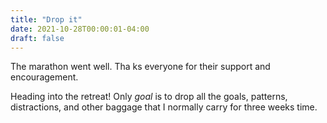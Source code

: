 ```yaml
---
title: "Drop it"
date: 2021-10-28T00:00:01-04:00
draft: false
---
```


The marathon went well. Tha ks everyone for their support and encouragement.

Heading into the retreat! Only _goal_ is to drop all the goals, patterns, distractions, and other baggage that I normally carry for three weeks time. 
